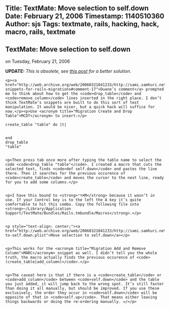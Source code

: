 Title: TextMate: Move selection to self.down
Date: February 21, 2006
Timestamp: 1140510360
Author: sjs
Tags: textmate, rails, hacking, hack, macro, rails, textmate
----


  <a href="http://web.archive.org/web/20060321041233/http://sami.samhuri.net/admin/content/edit/19" class="admintools" id="admin_article" style="display: none;">edit</a>
  <h2>TextMate: Move selection to self.down</h2>
  <p class="auth"><!-- Posted by <a href="mailto:sjs@uvic.ca">Sami Jensen Samhuri</a> -->
  <span class="typo_date" title="Tue, 21 Feb 2006 08:26:00 GMT">on Tuesday, February 21, 2006</span></p>
  <p><strong><span class="caps">UPDATE</span>:</strong> <em>This is obsolete, see <a href="http://web.archive.org/web/20060321041233/http://sami.samhuri.net/articles/2006/02/21/textmate-insert-text-into-self-down">this post</a> for a better solution.</em></p>


	<p><a href="http://web.archive.org/web/20060321041233/http://sami.samhuri.net/articles/2006/02/18/textmate-snippets-for-rails-migrations#comment-17">Duane’s comment</a> prompted me to think about how to get the <code>drop_table</code> and <code>remove_column</code> lines inserted in the right place. I don’t think TextMate’s snippets are built to do this sort of text manipulation. It would be nicer, but a quick hack will suffice for now.</p><p>Use <acronym title="Migration Create and Drop Table">MCDT</acronym> to insert:</p>


<div class="typocode"><pre><code class="typocode_ruby "><span class="ident">create_table</span> <span class="punct">"</span><span class="string">table</span><span class="punct">"</span> <span class="keyword">do</span> <span class="punct">|</span><span class="ident">t</span><span class="punct">|</span>

<span class="keyword">end</span>
<span class="ident">drop_table</span> <span class="punct">"</span><span class="string">table</span><span class="punct">"</span></code></pre></div>

	<p>Then press tab once more after typing the table name to select the code <code>drop_table "table"</code>. I created a macro that cuts the selected text, finds <code>def self.down</code> and pastes the line there. Then it searches for the previous occurence of <code>create_table</code> and moves the cursor to the next line, ready for you to add some columns.</p>


	<p>I have this bound to <strong>⌃⌥⌘M</strong> because it wasn’t in use. If your Control key is to the left the A key it’s quite comfortable to hit this combo. Copy the following file into <strong>~/Library/Application Support/TextMate/Bundles/Rails.tmbundle/Macros</strong>.</p>


	<p style="text-align: center;"><a href="http://web.archive.org/web/20060321041233/http://sami.samhuri.net/files/move-to-self.down.plist">Move selection to self.down</a></p>


	<p>This works for the <acronym title="Migration Add and Remove Column">MARC</acronym> snippet as well. I didn’t tell you the whole truth, the macro actually finds the previous occurence of <code>(create_table|add_column)</code>.</p>


	<p>The caveat here is that if there is a <code>create_table</code> or <code>add_column</code> between <code>self.down</code> and the table you just added, it will jump back to the wrong spot. It’s still faster than doing it all manually, but should be improved. If you use these exclusively, the order they occur in <code>self.down</code> will be opposite of that in <code>self.up</code>. That means either leaving things backwards or doing the re-ordering manually. =/</p>

